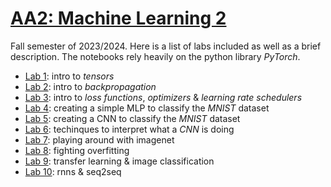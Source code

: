 # [AA2: Machine Learning 2](https://www.fib.upc.edu/en/studies/bachelors-degrees/bachelor-degree-data-science-and-engineering/curriculum/syllabus/AA2-GCED)
Fall semester of 2023/2024. Here is a list of labs included as well as a brief description. The notebooks rely heavily on the python library _PyTorch_.

* [Lab 1](/AA2/lab01): intro to _tensors_
* [Lab 2](/AA2/lab02): intro to _backpropagation_
* [Lab 3](/AA2/lab03): intro to _loss functions_, _optimizers_ & _learning rate schedulers_
* [Lab 4](/AA2/lab04): creating a simple MLP to classify the _MNIST_ dataset
* [Lab 5](/AA2/lab05): creating a CNN to classify the _MNIST_ dataset
* [Lab 6](/AA2/lab06): techinques to interpret what a _CNN_ is doing
* [Lab 7](/AA2/lab07): playing around with imagenet
* [Lab 8](/AA2/lab08): fighting overfitting
* [Lab 9](/AA2/lab09): transfer learning & image classification
* [Lab 10](/AA2/lab10): rnns & seq2seq
